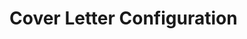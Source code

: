 # Cover Letter Configuration




<!--
CONTEXT FOR AI ASSISTANTS:

This markdown file contains configuration data for generating a dynamic cover letter.


INSTRUCTIONS FOR AI ASSISTANTS:
When generating a cover letter based on this template:
1. Analyze the company's position listing to identify key requirements and desired skills
2. Match those requirements with the candidate's relevant experience and expertise
3. Emphasize only the aspects of the candidate's skills that are directly relevant to the position
4. Use the bilingual structure (Finnish/English) as provided in the template
5. Maintain the professional tone while personalizing content to the specific role
6. Focus on how the candidate's unique dual expertise can benefit the company
7. Keep the cover letter concise and impactful, typically 3-4 paragraphs]
8. Never use AI like language, keep it as human as possible, don't use too complicated words.
9. Don't use words like UV-Kartoitus, Unity-Pelimoottorit, in finnish these are just simplified to UV:t ja Unityssä

ABOUT THE CANDIDATE:
- Name: Ubeid Hussein (Upi)
- Dual expertise: Software Development AND 3D Generalist
- Currently pursuing Bachelor of Engineering (B.Eng) in Information Technology at TAMK

KEY STRENGTH - DUAL EXPERTISE ADVANTAGE:
- Unique ability to bridge the gap between technical programming and creative 3D art
- Fluent communication with both programmers and 3D artists in their respective technical languages
- Can translate complex technical specifications between development and art teams
- Deep understanding of both software implementation challenges and 3D production pipelines
- Valuable asset in interdisciplinary projects requiring seamless collaboration between technical and creative teams

ADDITIONAL STRENGTHS:
- Over 7 game jams completed, providing real-world experience working with professionals in teams
- Proven ability to deliver projects under tight deadlines and high-pressure environments
- Strong collaborative skills developed through intensive team-based game development challenges

PROFESSIONAL EXPERIENCE:

CURRENT POSITIONS:
- R&D Intern at Solita (May 2025 - Present)
  * Developing small full stack projects as part of a two-person team
  * Utilizing various tech stacks and cutting-edge AI integration

- Programmer & Arts and Assets Specialist at No Bright Shadows (Remote) (January 2022 - Present)
  * Programming game mechanics, REST API development, and database integrations
  * Character modeling, rigging, animation, particle effects, and shader development

- Freelance Blender Tools Programmer (2019 - Present)
  * Develop Blender add-ons in Python including MOF-Blender (UV-unwrapping), UltiTools, and UltiBake
  * Tools used by professionals in the industry

- Freelance 3D Artist (2018 - Present)
  * 3D modeling, texturing, and animation for game projects and visualization

- Asset Store Creator (2019 - Present)
  * Creating and selling commercial 3D assets and tools on FAB, Gumroad, and Steam Workshop

PREVIOUS POSITION:
- Data Entry at Verwijnen & Verwijnen (Helsinki) (January 2021 - January 2022)
  * Organized and maintained both electronic and physical records related to company expenses

PROGRAMMING EXPERTISE:
- Backend Development
- Frontend Development
- Database Management
- REST API Development
- AI & Machine Learning
- Version Control (Git)
- DevOps & Deployment
- Containerization (Docker)
- Project Management
- Game Development

3D GENERALIST SKILLS:
- 3D Modeling & Animation
- Blender (Expert level)
- Substance Designer
- Substance Painter
- Character Rigging
- Animation
- Game Engines (Unity, Unreal Engine)
- Shader Development
- VFX & Particles

- I don't draw, but I can use photoshop to create UI elements and renders for marketing purposes

PERSONAL DETAILS:
- Name: Ubeid Hussein
- Native Finnish speaker, fluent English
- Based in Tampere, Finland
- Email: hussein.ubeid@outlook.com


COMPANY POSITION LISTING (FOR AI ASSISTANTS):
<placeholder>


## Cover Letter Content

### Greeting_FI
[AI INSTRUCTION: Create a Finnish greeting appropriate for the company and position. Consider the company culture and formality level.]

### Greeting_EN
[AI INSTRUCTION: Create an English greeting appropriate for the company and position. Consider the company culture and formality level.]

### Introduction
[AI INSTRUCTION: Create an introduction that expresses interest in the specific position and company. Mention the candidate's relevant background that aligns with the position requirements. Keep it concise and engaging.]

### Body1
[AI INSTRUCTION: Analyze the company's position listing to identify key requirements and desired skills. Match those requirements with the candidate's relevant experience and expertise. Emphasize only the aspects of the candidate's skills that are directly relevant to the position. Focus on how the candidate's unique dual expertise can benefit the company.]

### Body2
[AI INSTRUCTION: Continue with additional relevant experience and skills. Highlight specific projects or achievements that demonstrate the candidate's capabilities in areas important to the position. Keep the content concise and impactful, typically 3-4 paragraphs total for Body1 and Body2.]

### Closing
[AI INSTRUCTION: Create a closing paragraph that expresses enthusiasm for the opportunity to discuss the position further. Include a call to action for the next steps in the hiring process.]

### Salary_FI
2000-3000€/kk

### Salary_EN
€2000-3000/month

### Relocation_FI
Neuvoteltavissa

### Relocation_EN
Negotiable

### StartDate_FI
Sopimuksen mukaan

### StartDate_EN
According to agreement

### WorkType_FI
Kokopäivätyö / Etätyö mahdollinen

### WorkType_EN
Full-time / Remote work possible

### Languages_FI
Suomi (äidinkieli), Englanti (sujuva)

### Languages_EN
Finnish (native), English (fluent)

### Signature_FI
Ystävällisin terveisin,

### Signature_EN
Best regards,
